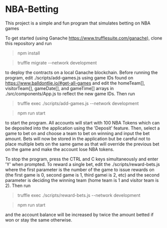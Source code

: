 # NBA-Betting

This project is a simple and fun program that simulates betting on NBA games

To get started (using Ganache https://www.trufflesuite.com/ganache), clone this repository and run 
  > npm install

  > truffle migrate --network development
  
to deploy the contracts on a local Ganache blockchain. Before running the program, edit ./scripts/add-games.js using game IDs found on https://www.balldontlie.io/#get-all-games and edit the homeTeam[], visitorTeam[], gameDate[], and gameTime[] arrays in ./src/components/App.js to reflect the new game IDs. Then run 
  > truffle exec ./scripts/add-games.js --network development
  
  > npm run start
  
to start the program. All accounts will start with 100 NBA Tokens which can be deposited into the application using the 'Deposit' feature. Then, select a game to bet on and choose a team to bet on winning and input the bet amount. Bets will now be stored in the application but be careful not to place multiple bets on the same game as that will override the previous bet on the game and make the account lose NBA tokens. 

To stop the program, press the CTRL and C keys simultaneously and enter 'Y' when prompted. To reward a single bet, edit the ./scripts/reward-bets.js where the first parameter is the number of the game to issue rewards on (the first game is 0, second game is 1, third gamei is 2, etc) and the second parameter is deciding the winning team (home team is 1 and visitor team is 2). Then run
  > truffle exec ./scripts/reward-bets.js --network development
  
  > npm run start

and the account balance will be increased by twice the amount betted if won or stay the same otherwise.
